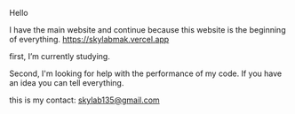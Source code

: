 Hello

I have the main website and continue because this website is the beginning of everything.
https://skylabmak.vercel.app

first, I’m currently studying.

Second, I'm looking for help with the performance of my code.
    If you have an idea you can tell everything.

this is my contact: skylab135@gmail.com

